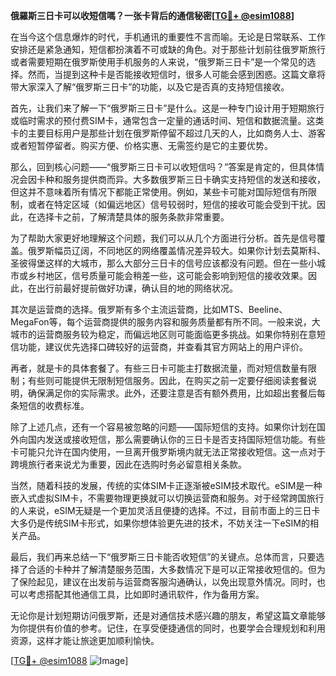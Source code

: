 **俄羅斯三日卡可以收短信嗎？一张卡背后的通信秘密[[TG💪+ @esim1088](https://t.me/s/esim1088)]**

在当今这个信息爆炸的时代，手机通讯的重要性不言而喻。无论是日常联系、工作安排还是紧急通知，短信都扮演着不可或缺的角色。对于那些计划前往俄罗斯旅行或者需要短期在俄罗斯使用手机服务的人来说，“俄罗斯三日卡”是一个常见的选择。然而，当提到这种卡是否能接收短信时，很多人可能会感到困惑。这篇文章将带大家深入了解“俄罗斯三日卡”的功能，以及它是否真的支持短信接收。

首先，让我们来了解一下“俄罗斯三日卡”是什么。这是一种专门设计用于短期旅行或临时需求的预付费SIM卡，通常包含一定量的通话时间、短信和数据流量。这类卡的主要目标用户是那些计划在俄罗斯停留不超过几天的人，比如商务人士、游客或者短暂停留者。购买方便、价格实惠、无需签约是它的主要优势。

那么，回到核心问题——“俄罗斯三日卡可以收短信吗？”答案是肯定的，但具体情况会因卡种和服务提供商而异。大多数俄罗斯三日卡确实支持短信的发送和接收，但这并不意味着所有情况下都能正常使用。例如，某些卡可能对国际短信有所限制，或者在特定区域（如偏远地区）信号较弱时，短信的接收可能会受到干扰。因此，在选择卡之前，了解清楚具体的服务条款非常重要。

为了帮助大家更好地理解这个问题，我们可以从几个方面进行分析。首先是信号覆盖。俄罗斯幅员辽阔，不同地区的网络覆盖情况差异较大。如果你计划去莫斯科、圣彼得堡这样的大城市，那么大部分三日卡的信号应该都没有问题。但在一些小城市或乡村地区，信号质量可能会稍差一些，这可能会影响到短信的接收效果。因此，在出行前最好提前做好功课，确认目的地的网络状况。

其次是运营商的选择。俄罗斯有多个主流运营商，比如MTS、Beeline、MegaFon等，每个运营商提供的服务内容和服务质量都有所不同。一般来说，大城市的运营商服务较为稳定，而偏远地区则可能面临更多挑战。如果你特别在意短信功能，建议优先选择口碑较好的运营商，并查看其官方网站上的用户评价。

再者，就是卡的具体套餐了。有些三日卡可能主打数据流量，而对短信数量有限制；有些则可能提供无限制短信服务。因此，在购买之前一定要仔细阅读套餐说明，确保满足你的实际需求。此外，还要注意是否有额外费用，比如超出套餐后每条短信的收费标准。

除了上述几点，还有一个容易被忽略的问题——国际短信的支持。如果你计划在国外向国内发送或接收短信，那么需要确认你的三日卡是否支持国际短信功能。有些卡可能只允许在国内使用，一旦离开俄罗斯境内就无法正常接收短信。这一点对于跨境旅行者来说尤为重要，因此在选购时务必留意相关条款。

当然，随着科技的发展，传统的实体SIM卡正逐渐被eSIM技术取代。eSIM是一种嵌入式虚拟SIM卡，不需要物理更换就可以切换运营商和服务。对于经常跨国旅行的人来说，eSIM无疑是一个更加灵活且便捷的选择。不过，目前市面上的三日卡大多仍是传统SIM卡形式，如果你想体验更先进的技术，不妨关注一下eSIM的相关产品。

最后，我们再来总结一下“俄罗斯三日卡能否收短信”的关键点。总体而言，只要选择了合适的卡种并了解清楚服务范围，大多数情况下是可以正常接收短信的。但为了保险起见，建议在出发前与运营商客服沟通确认，以免出现意外情况。同时，也可以考虑搭配其他通信工具，比如即时通讯软件，作为备用方案。

无论你是计划短期访问俄罗斯，还是对通信技术感兴趣的朋友，希望这篇文章能够为你提供有价值的参考。记住，在享受便捷通信的同时，也要学会合理规划和利用资源，这样才能让旅途更加顺利愉快。

[[TG💪+ @esim1088](https://t.me/s/esim1088) ![Image](https://i.postimg.cc/4NQfJmqS/Snipaste-2025-05-13-00-14-12.png)]